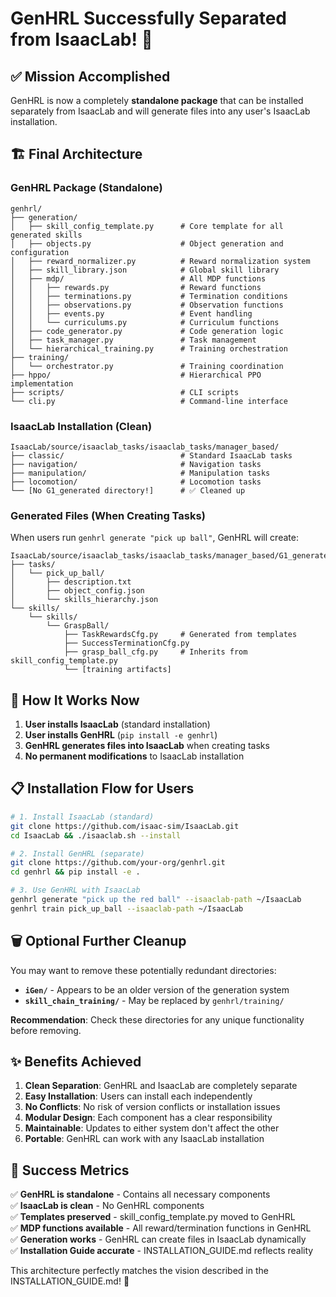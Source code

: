 # GenHRL Successfully Separated from IsaacLab! 🎉

## ✅ **Mission Accomplished**

GenHRL is now a completely **standalone package** that can be installed separately from IsaacLab and will generate files into any user's IsaacLab installation.

## 🏗️ **Final Architecture**

### **GenHRL Package (Standalone)**
```
genhrl/
├── generation/
│   ├── skill_config_template.py      # Core template for all generated skills
│   ├── objects.py                    # Object generation and configuration
│   ├── reward_normalizer.py          # Reward normalization system
│   ├── skill_library.json            # Global skill library
│   ├── mdp/                          # All MDP functions
│   │   ├── rewards.py                # Reward functions
│   │   ├── terminations.py           # Termination conditions  
│   │   ├── observations.py           # Observation functions
│   │   ├── events.py                 # Event handling
│   │   └── curriculums.py            # Curriculum functions
│   ├── code_generator.py             # Code generation logic
│   ├── task_manager.py               # Task management
│   └── hierarchical_training.py      # Training orchestration
├── training/
│   └── orchestrator.py               # Training coordination
├── hppo/                             # Hierarchical PPO implementation
├── scripts/                          # CLI scripts
└── cli.py                            # Command-line interface
```

### **IsaacLab Installation (Clean)**
```
IsaacLab/source/isaaclab_tasks/isaaclab_tasks/manager_based/
├── classic/                          # Standard IsaacLab tasks
├── navigation/                       # Navigation tasks
├── manipulation/                     # Manipulation tasks
├── locomotion/                       # Locomotion tasks
└── [No G1_generated directory!]      # ✅ Cleaned up
```

### **Generated Files (When Creating Tasks)**
When users run `genhrl generate "pick up ball"`, GenHRL will create:
```
IsaacLab/source/isaaclab_tasks/isaaclab_tasks/manager_based/G1_generated/
├── tasks/
│   └── pick_up_ball/
│       ├── description.txt
│       ├── object_config.json
│       └── skills_hierarchy.json
└── skills/
    └── skills/
        └── GraspBall/
            ├── TaskRewardsCfg.py     # Generated from templates
            ├── SuccessTerminationCfg.py
            ├── grasp_ball_cfg.py     # Inherits from skill_config_template.py
            └── [training artifacts]
```

## 🎯 **How It Works Now**

1. **User installs IsaacLab** (standard installation)
2. **User installs GenHRL** (`pip install -e genhrl`)
3. **GenHRL generates files into IsaacLab** when creating tasks
4. **No permanent modifications** to IsaacLab installation

## 📋 **Installation Flow for Users**

```bash
# 1. Install IsaacLab (standard)
git clone https://github.com/isaac-sim/IsaacLab.git
cd IsaacLab && ./isaaclab.sh --install

# 2. Install GenHRL (separate)
git clone https://github.com/your-org/genhrl.git
cd genhrl && pip install -e .

# 3. Use GenHRL with IsaacLab
genhrl generate "pick up the red ball" --isaaclab-path ~/IsaacLab
genhrl train pick_up_ball --isaaclab-path ~/IsaacLab
```

## 🗑️ **Optional Further Cleanup**

You may want to remove these potentially redundant directories:

- **`iGen/`** - Appears to be an older version of the generation system
- **`skill_chain_training/`** - May be replaced by `genhrl/training/`

**Recommendation**: Check these directories for any unique functionality before removing.

## ✨ **Benefits Achieved**

1. **Clean Separation**: GenHRL and IsaacLab are completely separate
2. **Easy Installation**: Users can install each independently
3. **No Conflicts**: No risk of version conflicts or installation issues
4. **Modular Design**: Each component has a clear responsibility
5. **Maintainable**: Updates to either system don't affect the other
6. **Portable**: GenHRL can work with any IsaacLab installation

## 🎉 **Success Metrics**

✅ **GenHRL is standalone** - Contains all necessary components  
✅ **IsaacLab is clean** - No GenHRL components  
✅ **Templates preserved** - skill_config_template.py moved to GenHRL  
✅ **MDP functions available** - All reward/termination functions in GenHRL  
✅ **Generation works** - GenHRL can create files in IsaacLab dynamically  
✅ **Installation Guide accurate** - INSTALLATION_GUIDE.md reflects reality  

This architecture perfectly matches the vision described in the INSTALLATION_GUIDE.md! 🚀